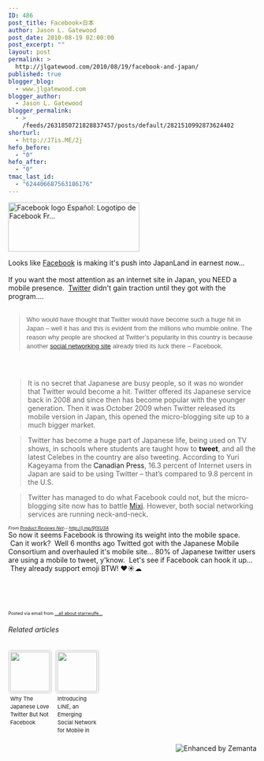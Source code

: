 ```yaml
---
ID: 486
post_title: Facebook×日本
author: Jason L. Gatewood
post_date: 2010-08-19 02:00:00
post_excerpt: ""
layout: post
permalink: >
  http://jlgatewood.com/2010/08/19/facebook-and-japan/
published: true
blogger_blog:
  - www.jlgatewood.com
blogger_author:
  - Jason L. Gatewood
blogger_permalink:
  - >
    /feeds/2631850721828837457/posts/default/2821510992873624402
shorturl:
  - http://J7is.ME/2j
hefo_before:
  - "0"
hefo_after:
  - "0"
tmac_last_id:
  - "624406687563186176"
---
```

<a href="http://commons.wikipedia.org/wiki/File:Facebook.svg" target="_blank"><img class="zemanta-img-inserted zemanta-img-configured" title="Facebook logo Español: Logotipo de Facebook Fr..." src="http://jlgatewood.com/wp-content/uploads/2013/09/266px-Facebook.svg_.png" alt="Facebook logo Español: Logotipo de Facebook Fr..." width="266" height="100" /></a>
<div>
<div>
<div>Looks like <a class="zem_slink" title="Facebook" href="http://en.wikipedia.org/wiki/Facebook" rel="wikipedia" target="_blank">Facebook</a> is making it's push into JapanLand in earnest now...</div>
</div>
&nbsp;
<div>If you want the most attention as an internet site in Japan, you NEED a mobile presence.  <a class="zem_slink" title="Twitter" href="http://en.wikipedia.org/wiki/Twitter" rel="wikipedia" target="_blank">Twitter</a> didn't gain traction until they got with the program....</div>
&nbsp;
<div>
<div style="font-family: Arial, Tahoma, Verdana; color: #202020; font-size: 13px; line-height: 18px;">
<div style="padding-top: 0px; padding-right: 0px; padding-bottom: 15px; padding-left: 0px; margin: 0px;">
<div style="padding-top: 0px; padding-right: 0px; padding-bottom: 15px; padding-left: 0px; margin: 0px;">
<blockquote>Who would have thought that Twitter would have become such a huge hit in Japan – well it has and this is evident from the millions who mumble online. The reason why people are shocked at Twitter’s popularity in this country is because another <a class="zem_slink" title="Social networking service" href="http://en.wikipedia.org/wiki/Social_networking_service" rel="wikipedia" target="_blank">social networking site</a> already tried its luck there – Facebook.</blockquote>
</div>
</div>
</div>
</div>
</div>
<blockquote>It is no secret that Japanese are busy people, so it was no wonder that Twitter would become a hit. Twitter offered its Japanese service back in 2008 and since then has become popular with the younger generation. Then it was October 2009 when Twitter released its mobile version in Japan, this opened the micro-blogging site up to a much bigger market.</blockquote>
<blockquote>Twitter has become a huge part of Japanese life, being used on TV shows, in schools where students are taught how to <a style="text-decoration: none !important; float: none; border-top-style: none; border-right-style: none; border-bottom-style: none !important; border-left-style: none; border-color: initial; background-color: transparent !important; line-height: normal; text-align: left; display: inline; font-family: inherit !important; padding-top: 0px; padding-right: 0px; padding-bottom: 0px !important; padding-left: 0px; font-weight: bold !important; border-bottom-color: initial !important; cursor: pointer !important; margin: 0px;" href="http://www.jlgatewood.com/" target="_blank">tweet</a>, and all the latest Celebes in the country are also tweeting. According to Yuri Kageyama from the <a style="text-decoration: none;" href="http://www.google.com/hostednews/canadianpress/article/ALeqM5ifMY0CVuXfvfBW4GTNG7ee416eow">Canadian Press</a>, 16.3 percent of Internet users in Japan are said to be using Twitter – that’s compared to 9.8 percent in the U.S.</blockquote>
<blockquote>Twitter has managed to do what Facebook could not, but the micro-blogging site now has to battle <a class="zem_slink" title="Mixi" href="http://en.wikipedia.org/wiki/Mixi" rel="wikipedia" target="_blank">Mixi</a>. However, both social networking services are running neck-and-neck<span style="color: #202020;">.</span></blockquote>
<span style="font-size: 9px;"><em>From </em></span><a href="http://j.mp/9fXU3A"><span style="font-size: 9px;"><em>Product Reviews Net</em></span></a><span style="font-size: 9px;"><em>-- <a href="http://j.mp/9fXU3A">http://j.mp/9fXU3A</a></em></span>
<div style="padding-top: 0px; padding-right: 0px; padding-bottom: 15px; padding-left: 0px; margin: 0px;">So now it seems Facebook is throwing its weight into the mobile space.  Can it work?  Well 6 months ago Twitted got with the Japanese Mobile Consortium and overhauled it's mobile site... 80% of Japanese twitter users are using a mobile to tweet, y'know.  Let's see if Facebook can hook it up...  They already support emoji BTW! ♥☀☁</div>
&nbsp;

&nbsp;
<p style="font-size: 9px;">Posted via email from <a href="http://starrwulfe.info/facebookx">...all about starrwulfe...</a></p>

<h6 class="zemanta-related-title" style="font-size: 1em;">Related articles</h6>
<ul class="zemanta-article-ul zemanta-article-ul-image" style="margin: 0; padding: 0; overflow: hidden;">
	<li class="zemanta-article-ul-li-image zemanta-article-ul-li" style="padding: 0; background: none; list-style: none; display: block; float: left; vertical-align: top; text-align: left; width: 84px; font-size: 11px; margin: 2px 10px 10px 2px;"><a style="box-shadow: 0px 0px 4px #999; padding: 2px; display: block; border-radius: 2px; text-decoration: none;" href="http://www.fastcolabs.com/3016498/why-the-japanese-love-twitter-but-not-facebook" target="_blank"><img style="padding: 0; margin: 0; border: 0; display: block; width: 80px; max-width: 100%;" src="http://jlgatewood.com/wp-content/uploads/2013/09/197664526_80_80.jpg" alt="" /></a><a style="display: block; overflow: hidden; text-decoration: none; line-height: 12pt; height: 80px; padding: 5px 2px 0 2px;" href="http://www.fastcolabs.com/3016498/why-the-japanese-love-twitter-but-not-facebook" target="_blank">Why The Japanese Love Twitter But Not Facebook</a></li>
	<li class="zemanta-article-ul-li-image zemanta-article-ul-li" style="padding: 0; background: none; list-style: none; display: block; float: left; vertical-align: top; text-align: left; width: 84px; font-size: 11px; margin: 2px 10px 10px 2px;"><a style="box-shadow: 0px 0px 4px #999; padding: 2px; display: block; border-radius: 2px; text-decoration: none;" href="http://www.covario.com/2013/03/introducing-line-an-emerging-social-network-for-mobile-in-japan/" target="_blank"><img style="padding: 0; margin: 0; border: 0; display: block; width: 80px; max-width: 100%;" src="http://jlgatewood.com/wp-content/uploads/2013/09/154963046_80_80.jpg" alt="" /></a><a style="display: block; overflow: hidden; text-decoration: none; line-height: 12pt; height: 80px; padding: 5px 2px 0 2px;" href="http://www.covario.com/2013/03/introducing-line-an-emerging-social-network-for-mobile-in-japan/" target="_blank">Introducing LINE, an Emerging Social Network for Mobile in Japan</a></li>
</ul>
<div class="zemanta-pixie" style="margin-top: 10px; height: 15px;"><a class="zemanta-pixie-a" title="Enhanced by Zemanta" href="http://www.zemanta.com/?px"><img class="zemanta-pixie-img" style="border: none; float: right;" src="http://img.zemanta.com/zemified_h.png?x-id=3ea5e76e-9c1a-4072-a9a3-9342ec56f67e" alt="Enhanced by Zemanta" /></a></div>
